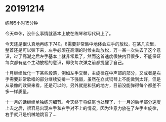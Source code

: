 # 20191214

练琴5小时15分钟

今天单休，没什么事情就基本上放在练琴和写代码上了。

今天还是很认真地再练下740。8需要非常集中地体会左手的放松，在某几次里，整首还是可以弹下来，左手必须在高潮的时候主动放松，万一某一次失去了这个意识，过了高潮之后左手基本上就非常累了，然而这首速度很快内容很多，不能保证每次都有这个主动放松的意识，即使每次弹之前都提醒了自己。

十月继续优化一下某些段落，例如左手交替，主旋律在中声部的部分，又或者是右手需要非常歌唱的部分继续安排一下强弱，虽然在立式钢琴上不能做到太好，但是从录像的效果来看，还是可以的。另外就是和弦的地方，目前没能弹得每个都差不多一样质量。

十一月的话继续单独练习细节。今天终于将结尾也处理了，十一月的后半部分速度上去之后，很容易出现左手和右手对不上的情况，因为注意力放在了左手主旋律，右手就只是机械地跳音了...
